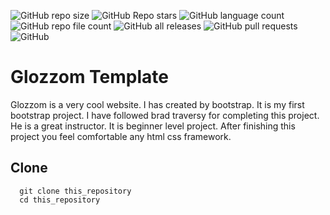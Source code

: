 ![GitHub repo size](https://img.shields.io/github/repo-size/devmdmohiuddin/glozzom-bootstrap-template)
![GitHub Repo stars](https://img.shields.io/github/stars/devmdmohiuddin/glozzom-bootstrap-template)
![GitHub language count](https://img.shields.io/github/languages/count/devmdmohiuddin/glozzom-bootstrap-template)
![GitHub repo file count](https://img.shields.io/github/directory-file-count/devmdmohiuddin/glozzom-bootstrap-template)
![GitHub all releases](https://img.shields.io/github/downloads/devmdmohiuddin/glozzom-bootstrap-template/total)
![GitHub pull requests](https://img.shields.io/github/issues-pr/devmdmohiuddin/glozzom-bootstrap-template)
![GitHub](https://img.shields.io/github/license/devmdmohiuddin/glozzom-bootstrap-template)

# Glozzom Template

Glozzom is a very cool website. I has created by bootstrap. It is my first bootstrap project. I have followed brad traversy for completing this project. He is a great instructor. It is beginner level project. After finishing this project you feel comfortable any html css framework.

## Clone

```
  git clone this_repository
  cd this_repository
```

